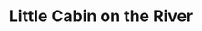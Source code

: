 ---
photo_name: /img/Little-Cabin.jpg
photo_alt: Little Cabin on the River vacation rental near Coos Bay, OR
title: Little Cabin on the River
property_name: Little Cabin on the River
property_category: '4'
address:
  street: 
  street2: 
  city: Alleghany
  state: OR
  zip: '97407'
phone_toll_free: 
phone_local: 
units: '1'
cost: '3'
property_description: >-
  Hideout in a coastal forest. Built in the 60's as a fishing retreat, this cozy cabin is right on the river & in the heart of old logging history. Completely remodeled. It provides a perfect excuse to hike, bike, fish & explore. Close to Coos Bay.
website: 'https://www.vrbo.com/318592'
amenityList: 
  - amenitySelect: '5'
  - amenitySelect: '6'
  - amenitySelect: '7'
---
